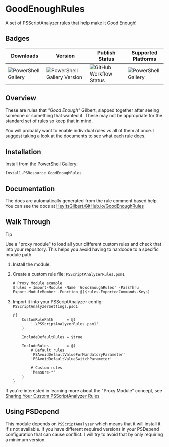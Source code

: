 # GoodEnoughRules

A set of PSScriptAnalyzer rules that help make it Good Enough!

## Badges

| Downloads | Version | Publish Status | Supported Platforms |
|---|---|---|---|
| ![PowerShell Gallery][psgallery-downloads-badge] | ![PowerShell Gallery Version][psgallery-version-badge] | ![GitHub Workflow Status][build-badge] | ![PowerShell Gallery][platform-badge] |

## Overview

These are rules that _"Good Enough"_ Gilbert, slapped together after seeing
someone or something that wanted it. These may not be appropriate for the
standard set of rules so keep that in mind.

You will probably want to enable individual rules vs all of them at once. I
suggest taking a look at the documents to see what each rule does.

## Installation

Install from the [PowerShell Gallery][psgallery]:

```powershell
Install-PSResource GoodEnoughRules
```

## Documentation

The docs are automatically generated from the rule comment based help. You can see the docs at [HeyItsGilbert.GitHub.io/GoodEnoughRules](https://heyitsgilbert.github.io/GoodEnoughRules)

## Walk Through

> [!TIP]
> Use a "proxy module" to load all your different custom rules and check that into your repository. This helps you avoid having to hardcode to a specific module path.

1. Install the module.
2. Create a custom rule file: `PSScriptAnalyzerRules.psm1`

    ```pwsh
    # Proxy Module example
    $rules = Import-Module -Name 'GoodEnoughRules' -PassThru
    Export-ModuleMember -Function @($rules.ExportedCommands.Keys)
    ```

3. Import it into your PSScriptAnalyzer config: `PSScriptAnalyzerSettings.psd1`

    ```pwsh
    @{
        CustomRulePath      = @(
            '.\PSScriptAnalyzerRules.psm1'
        )

        IncludeDefaultRules = $true

        IncludeRules        = @(
            # Default rules
            'PSAvoidDefaultValueForMandatoryParameter'
            'PSAvoidDefaultValueSwitchParameter'

            # Custom rules
            'Measure-*'
        )
    }
    ```

If you're interested in learning more about the "Proxy Module" concept, see
[Sharing Your Custom PSScriptAnalyzer Rules][sharing-custom-psscriptanalyzer-rules]

## Using PSDepend

This module depends on `PSScriptAnalyzer` which means that it will install it
if's not available. If you have different required versions in your PSDepend
configuration that can cause conflict. I will try to avoid that by only
requiring a minimum version.

[psgallery-downloads-badge]: https://img.shields.io/powershellgallery/dt/goodenoughrules
[psgallery-version-badge]: https://img.shields.io/powershellgallery/v/GoodEnoughRules
[build-badge]: https://img.shields.io/github/actions/workflow/status/HeyItsGilbert/GoodEnoughRules/.github/workflows/publish.yaml?branch=main
[platform-badge]: https://img.shields.io/powershellgallery/p/GoodEnoughRules
[psgallery]: https://www.powershellgallery.com/packages/GoodEnoughRules
[sharing-custom-psscriptanalyzer-rules]: https://gilbertsanchez.com/posts/sharing-custom-psscriptanalyzer-rules/
